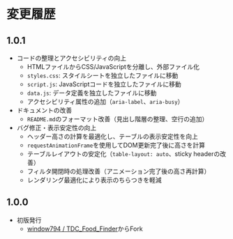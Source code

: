 # 変更履歴

## 1.0.1

- コードの整理とアクセシビリティの向上
  - HTMLファイルからCSS/JavaScriptを分離し、外部ファイル化
  - `styles.css`: スタイルシートを独立したファイルに移動
  - `script.js`: JavaScriptコードを独立したファイルに移動
  - `data.js`: データ定義を独立したファイルに移動
  - アクセシビリティ属性の追加（`aria-label`、`aria-busy`）
- ドキュメントの改善
  - `README.md`のフォーマット改善（見出し階層の整理、空行の追加）
- バグ修正・表示安定性の向上
  - ヘッダー高さの計算を最適化し、テーブルの表示安定性を向上
  - `requestAnimationFrame`を使用してDOM更新完了後に高さを計算
  - テーブルレイアウトの安定化（`table-layout: auto`、sticky headerの改善）
  - フィルタ開閉時の処理改善（アニメーション完了後の高さ再計算）
  - レンダリング最適化により表示のちらつきを軽減

## 1.0.0

- 初版発行
  - [window794 / TDC_Food_Finder](https://github.com/window794/TDC_Food_Finder)からFork
